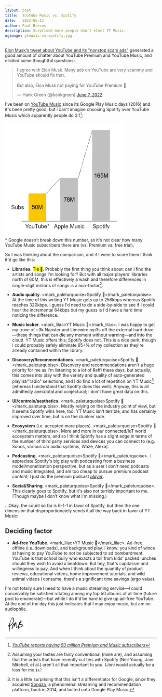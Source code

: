 ```yaml
---
layout: post
title:	YouTube Music vs. Spotify
date:	2022-06-13
author:	Paul Berens
description: Surprised more people don't elect YT Music.
ogimage: ytmusic-vs-spotify.jpg
---
```

<a href="https://twitter.com/elonmusk/status/1534196611978383361" target="_blank">Elon Musk's tweet about YouTube and its "nonstop scam ads"</a> generated a good amount of chatter about YouTube Premium and YouTube Music, and elicited some thoughtful questions:

<blockquote class="twitter-tweet"><p lang="en" dir="ltr">I agree with Elon Musk. Many ads on YouTube are very scammy and YouTube should fix that.<br><br>But also, Elon Musk not paying for YouTube Premium 🤯</p>&mdash; Hank Green (@hankgreen) <a href="https://twitter.com/hankgreen/status/1534207341326848000?ref_src=twsrc%5Etfw">June 7, 2022</a></blockquote> <script async src="https://platform.twitter.com/widgets.js" charset="utf-8"></script>

I've been on <a href="https://music.youtube.com/" target="_blank">YouTube Music</a> since its Google Play Music days (2016) and it's been pretty good, but I can't imagine choosing Spotify over YouTube Music which apparently people do 3:1[^1]:

[^1]: *<a href="https://www.theverge.com/2021/9/2/22654318/youtube-50-million-premium-music-subscribers-streaming-services" target="_blank">YouTube reports having 50 million Premium and Music subscribers</a>*

![music streaming service subs](/assets/images/music.stream.subs.png)
<br><span class="muted small">* Google doesn't break down this number, so it's not clear how many YouTube Music subscribers there are (vs. Premium vs. free trial).</span>

So I was thinking about the comparison, and if I were to score them I think it'd go like this:

- **Libraries**. <mark>Tie 🤷‍</mark>. Probably the first thing you think about: can I find the artists and songs I'm looking for? But with all major players' libraries north of 60M, this is effectively a wash and therefore differences in single-digit millions of songs is a non-factor[^2].

[^2]: Assuming your tastes are fairly conventional (mine are), and assuming that the artists that have recently cut ties with Spotify (Neil Young, Joni Mitchell, et al.) aren't all that important to you. (Joni would actually be a loss for me.)

- **Audio quality**. <mark_paleturquoise>Spotify 🥇</mark_paleturquoise>. At the time of this writing YT Music gets up to 256kbps whereas Spotify reaches 320kbps. I guess I'd need to do a side-by-side to see if I could hear the incremental 64kbps but my guess is I'd have a hard time noticing the difference.

- **Music locker**. <mark_lilac>YT Music 🥇</mark_lilac>. I was happy to get my trove of ~3k Napster and Limewire mp3s off the external hard drive—these things that can die any moment without warning—and into the cloud. YT Music offers this; Spotify does not. This is a nice perk, though I could probably safely eliminate 95+% of my collection as they're already contained within the library.

- **Discovery/Recommendations**. <mark_paleturquoise>Spotify 🥇</mark_paleturquoise>. Discovery and recommendations aren't a huge priority for me as I'm listening to a lot of Raffi these days, but actually, this comes into play with the variety and quality of auto-generated playlist/"radio" selections, and I do find a lot of repetition on YT Music[^3] (whereas I understand that Spotify does this well). Anyway, this is all admittedly anecdotal and conjectural; I don't have great data on this.

[^3]: It is a little surprising that this isn't a differentiator for Google, since they acquired [Songza](https://en.wikipedia.org/wiki/Songza), a phenomenal streaming and recommendation platform, back in 2014, and bolted onto Google Play Music.

- **UI/controls/aesthetics**. <mark_paleturquoise>Spotify 🥇</mark_paleturquoise>. Mostly relying on the industry point of view, but it seems Spotify wins here, too. YT Music isn't terrible, and has certainly improved over time, but is on the clunkier side.

- **Ecosystem** (i.e. accepted more places). <mark_paleturquoise>Spotify 🥇</mark_paleturquoise>. More and more in our connected/IoT world ecosystem matters, and so I think Spotify has a slight edge in terms of the number of third party services and devices you can connect to (e.g. Sonos, various car audio systems, Waze, Alexa).

- **Podcasting**. <mark_paleturquoise>Spotify 🥇</mark_paleturquoise>. I appreciate Spotify's big play with podcasting from a business model/monetization perspective, but as a user I don't need podcasts and music integrated, and am too cheap to pursue premium podcast *content*; I just do the premium podcast *<a href="https://www.pocketcasts.com/plus/" target="_blank">player</a>*.

- **Social/Sharing**. <mark_paleturquoise>Spotify 🥇</mark_paleturquoise>. This clearly goes to Spotify, but it's also not terribly important to me. (Though maybe I don't know what I'm missing.)

...Okay, the count so far is 6-1-1 in favor of Spotify, but then the one dimension that disproportionately sends it all the way back in favor of YT Music:

## Deciding factor

- **Ad-free YouTube**. <mark_lilac>YT Music 🥇</mark_lilac>. Ad-free, offline (i.e. downloads), and background play. I know: you kind of wince at having to pay YouTube to not be subjected to ad bombardment. YouTube is that school bully who exacts a toll from kids' packed lunches should they wish to avoid a beatdown. But hey, that's capitalism and willingness to pay. And when I think about the quantity of product reviews, educational videos, home improvement tutorials, and wild animal videos I consume, there's a significant time savings (ergo value).

I'm not totally sure I need to have a music streaming service—I could conceivably be satisfied rotating among my top 50 albums of all time (future post to enumerate)—but while I do it'd be hard to give up ad-free YouTube. At the end of the day this just indicates that I may enjoy music, but am no audiophile.

![initials](/assets/images/initials.pmb.71.56.png)
